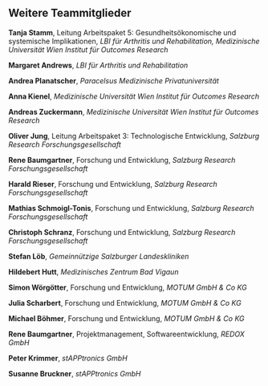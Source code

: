 ## Weitere Teammitglieder

**Tanja Stamm**, Leitung Arbeitspaket 5: Gesundheitsökonomische und systemische Implikationen, *LBI für Arthritis und Rehabilitation, Medizinische Universität Wien Institut für Outcomes Research*

**Margaret Andrews**, *LBI für Arthritis und Rehabilitation*

**Andrea Planatscher**, *Paracelsus Medizinische Privatuniversität*

**Anna Kienel**, *Medizinische Universität Wien Institut für Outcomes Research*

**Andreas Zuckermann**, *Medizinische Universität Wien Institut für Outcomes Research*

**Oliver Jung**, Leitung Arbeitspaket 3: Technologische Entwicklung, *Salzburg Research Forschungsgesellschaft*

**Rene Baumgartner**, Forschung und Entwicklung, *Salzburg Research Forschungsgesellschaft*

**Harald Rieser**, Forschung und Entwicklung, *Salzburg Research Forschungsgesellschaft*

**Mathias Schmoigl-Tonis**, Forschung und Entwicklung, *Salzburg Research Forschungsgesellschaft*

**Christoph Schranz**, Forschung und Entwicklung, *Salzburg Research Forschungsgesellschaft*

**Stefan Löb**, *Gemeinnützige Salzburger Landeskliniken*

**Hildebert Hutt**, *Medizinisches Zentrum Bad Vigaun*

**Simon Wörgötter**, Forschung und Entwicklung, *MOTUM GmbH & Co KG*

**Julia Scharbert**, Forschung und Entwicklung, *MOTUM GmbH & Co KG*

**Michael Böhmer**, Forschung und Entwicklung, *MOTUM GmbH & Co KG*

**Rene Baumgartner**, Projektmanagement, Softwareentwicklung, *REDOX GmbH*

**Peter Krimmer**, *stAPPtronics GmbH*

**Susanne Bruckner**, *stAPPtronics GmbH*